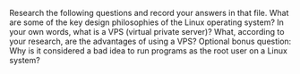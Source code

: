 Research the following questions and record your answers in that file.
What are some of the key design philosophies of the Linux operating system?
In your own words, what is a VPS (virtual private server)? What, according to your research, are the advantages of using a VPS?
Optional bonus question: Why is it considered a bad idea to run programs as the root user on a Linux system?
